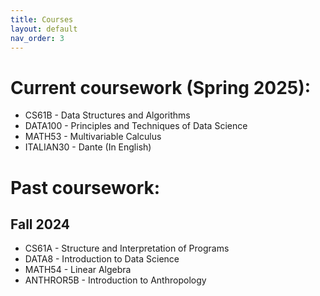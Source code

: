 ```yaml
---
title: Courses
layout: default
nav_order: 3
---
```


# Current coursework (Spring 2025): 

- CS61B - Data Structures and Algorithms <br>
- DATA100 - Principles and Techniques of Data Science 
- MATH53 - Multivariable Calculus
- ITALIAN30 - Dante (In English)

# Past coursework:
## Fall 2024 
- CS61A - Structure and Interpretation of Programs<br>
- DATA8 - Introduction to Data Science<br>
- MATH54 - Linear Algebra
- ANTHROR5B - Introduction to Anthropology
